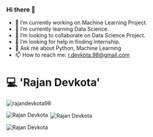 ### Hi there 👋
- 🔭 I’m currently working on Machine Learning Project.
- 🌱 I’m currently learning Data Science.
- 👯 I’m looking to collaborate on Data Science Project.
- 🤔 I’m looking for help in finding Internship.
- 💬 Ask me about Python, Machine Learning
- 📫 How to reach me: r.devkota.98@gmail.com

# :computer:  'Rajan Devkota'


<p align="left"> <img src="https://komarev.com/ghpvc/?username=rajandevkota98" alt="rajandevkota98" /> </p>



<p><img align="left" src="https://github-readme-stats.vercel.app/api/top-langs?username=rajandevkota98&show_icons=true&locale=en&layout=compact" alt="Rajan Devkota" /></p>


<p>&nbsp;<img align="center" src="https://github-readme-stats.vercel.app/api?username=rajandevkota98&show_icons=true&locale=en" alt="Rajan Devkota" /></p>

<p><img align="center" src="https://github-readme-streak-stats.herokuapp.com/?user=rajandevkota98&" alt="Rajan Devkota" /></p>



